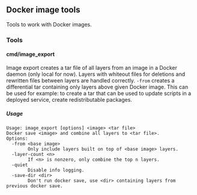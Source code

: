 ## Docker image tools

Tools to work with Docker images.

### Tools

#### cmd/image_export
Image export creates a tar file of all layers from an image in a Docker daemon (only local for now).
Layers with whiteout files for deletions and rewritten files between layers are
handled correctly. `-from` creates a differential tar containing only layers above given Docker
image. This can be used for example: to create a tar that can be used to update scripts in a
deployed service, create redistributable packages.

##### Usage
```
Usage: image_export [options] <image> <tar file>
Docker save <image> and combine all layers to <tar file>.
Options:
  -from <base image>
        Only include layers built on top of <base image> layers.
  -layer-count <n>
        If <n> is nonzero, only combine the top n layers.
  -quiet
        Disable info logging.
  -save-dir <dir>
        Don't run docker save, use <dir> containing layers from previous docker save.
```
